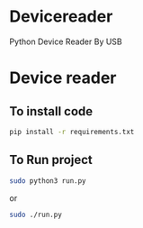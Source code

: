 # Devicereader
Python Device Reader By USB 


# Device reader

## To install code 
```bash
pip install -r requirements.txt
```

## To Run project 

```bash
sudo python3 run.py
```
or

```bash
sudo ./run.py
```


